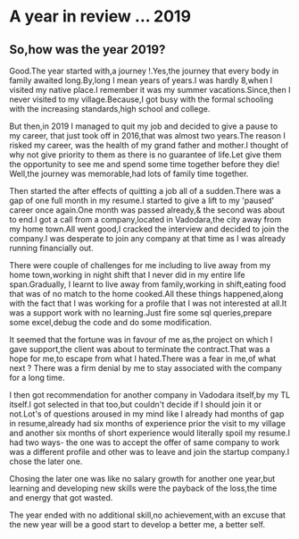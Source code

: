 # A year in review ... 2019

## So,how was the year 2019?

 Good.The year started with,a journey !.Yes,the journey that every body in family awaited long.By,long I mean years of years.I was hardly 8,when I visited my native place.I remember it was my summer vacations.Since,then I never visited to my village.Because,I got busy with the formal schooling with the increasing standards,high school and college.
 
 But then,in 2019  I managed to quit my job and decided to give a pause to my career, that just took off in 2016,that was almost two years.The reason I risked my career, was the health of my grand father and mother.I thought of why not give priority to them as there is no guarantee of life.Let give them the opportunity to see me and spend some time together before they die! Well,the journey was memorable,had lots of family time together.
 
 Then started the after effects of quitting a job all of a sudden.There was a gap of one full month in my resume.I started to give a lift to my 'paused' career once again.One month was passed already,& the second was about to end.I got a call from a company,located in Vadodara,the city away from my home town.All went good,I cracked the interview and decided to join the company.I was desperate to join any company at that time as I was already running financially out.

There were couple of challenges for me including to live away from my home town,working in night shift that I never did in my entire life span.Gradually, I learnt to live away from family,working in shift,eating food that was of no match to the home cooked.All these things happened,along with the fact that I was working for a profile that I was not interested at all.It was a support work with no learning.Just fire some sql queries,prepare some excel,debug the code and do some modification.

It seemed that the fortune was in favour of me as,the project on which I gave support,the client was about to terminate the contract.That was a hope for me,to escape from what I hated.There was a fear in me,of what next ? There was a firm denial by me to stay associated with the company for a long time.

I then got recommendation for another company in Vadodara itself,by my TL itself.I got selected in that too,but couldn't decide if I should join it or not.Lot's of questions aroused in my mind like I already had months of gap in resume,already had six months of experience prior the visit to my village and another six months of short experience would literally spoil my resume.I had two ways- the one was to accept the offer of same company to work was a different profile and other was to leave and join the startup company.I chose the later one.

Chosing the later one was like no salary growth for another one year,but  learning and developing new skills were the payback of the loss,the time and energy that got wasted.

The year ended with no  additional skill,no achievement,with an excuse that the new year will be a good start to develop a better me, a better self.

